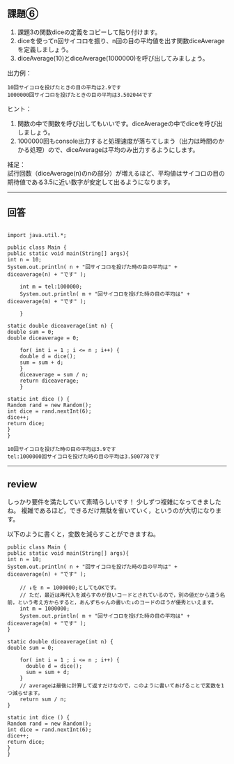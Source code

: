 ## 課題⑥
1. 課題3の関数diceの定義をコピーして貼り付けます。
2. diceを使ってn回サイコロを振り、n回の目の平均値を出す関数diceAverageを定義しましょう。
3. diceAverage(10)とdiceAverage(1000000)を呼び出してみましょう。

出力例：
```
10回サイコロを投げたときの目の平均は2.9です
1000000回サイコロを投げたときの目の平均は3.502044です
```

ヒント：  
1. 関数の中で関数を呼び出してもいいです。diceAverageの中でdiceを呼び出しましょう。
2. 1000000回もconsole出力すると処理速度が落ちてしまう（出力は時間のかかる処理）ので、diceAverageは平均のみ出力するようにします。

補足：  
試行回数（diceAverage(n)のnの部分）が増えるほど、平均値はサイコロの目の期待値である3.5に近い数字が安定して出るようになります。

---

## 回答
```

import java.util.*;

public class Main {
public static void main(String[] args){
int n = 10;
System.out.println( n + "回サイコロを投げた時の目の平均は" +  diceaverage(n) + "です" );

    int m = tel:1000000;
    System.out.println( m + "回サイコロを投げた時の目の平均は" +  diceaverage(m) + "です" );

    }

static double diceaverage(int n) {
double sum = 0;
double diceaverage = 0;

    for( int i = 1 ; i <= n ; i++) {
    double d = dice();
    sum = sum + d;
    }
    diceaverage = sum / n;
    return diceaverage;
    }

static int dice () {
Random rand = new Random();
int dice = rand.nextInt(6);
dice++;
return dice;
}
}

10回サイコロを投げた時の目の平均は3.9です
tel:1000000回サイコロを投げた時の目の平均は3.500778です

```
---

## review

しっかり要件を満たしていて素晴らしいです！
少しずつ複雑になってきましたね。
複雑であるほど，できるだけ無駄を省いていく，というのが大切になります。

以下のように書くと，変数を減らすことができますね。
```
public class Main {
public static void main(String[] args){
int n = 10;
System.out.println( n + "回サイコロを投げた時の目の平均は" +  diceaverage(n) + "です" );

    // ↓を n = 1000000;としてもOKです。
    // ただ，最近は再代入を減らすのが良いコードとされているので，別の値だから違う名前，という考え方からすると，あんずちゃんの書いた↓のコードのほうが優秀といえます。
    int m = 1000000;
    System.out.println( m + "回サイコロを投げた時の目の平均は" +  diceaverage(m) + "です" );
}

static double diceaverage(int n) {
double sum = 0;

    for( int i = 1 ; i <= n ; i++) {
      double d = dice();
      sum = sum + d;
    }
    // averageは最後に計算して返すだけなので，このように書いてあげることで変数を1つ減らせます。
    return sum / n;
}

static int dice () {
Random rand = new Random();
int dice = rand.nextInt(6);
dice++;
return dice;
}
}
```

